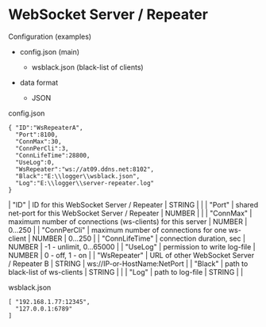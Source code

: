 # WebSocket Server / Repeater

Configuration (examples)

- config.json (main)
  - wsblack.json (black-list of clients)

- data format
  - JSON


config.json

```    
{ "ID":"WsRepeaterA", 
  "Port":8100,
  "ConnMax":30,
  "ConnPerCli":3,
  "ConnLifeTime":28800,
  "UseLog":0,
  "WsRepeater":"ws://at09.ddns.net:8102",
  "Black":"E:\\logger\\wsblack.json",
  "Log":"E:\\logger\\server-repeater.log"
}
````

| "ID" | ID for this WebSocket Server / Repeater | STRING |  |
| "Port" | shared net-port for this WebSocket Server / Repeater | NUMBER |  |
| "ConnMax" | maximum number of connections (ws-clients) for this server | NUMBER | 0...250 |
| "ConnPerCli" | maximum number of connections for one ws-client | NUMBER | 0...250 |
| "ConnLifeTime" | connection duration, sec | NUMBER | -1 - unlimit, 0...65000 |
| "UseLog" | permission to write log-file | NUMBER | 0 - off, 1 - on |
| "WsRepeater" | URL of other WebSocket Server / Repeater B | STRING | ws://IP-or-HostName:NetPort |
| "Black" | path to black-list of ws-clients | STRING |  |
| "Log" | path to log-file | STRING |  |


wsblack.json
```
[ "192.168.1.77:12345",
  "127.0.0.1:6789"
]
